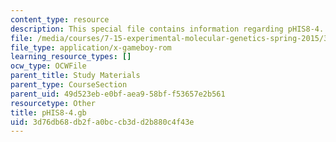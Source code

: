 ```yaml
---
content_type: resource
description: This special file contains information regarding pHIS8-4.
file: /media/courses/7-15-experimental-molecular-genetics-spring-2015/3d76db68db2fa0bccb3dd2b880c4f43e_pHIS8-4.gb
file_type: application/x-gameboy-rom
learning_resource_types: []
ocw_type: OCWFile
parent_title: Study Materials
parent_type: CourseSection
parent_uid: 49d523eb-e0bf-aea9-58bf-f53657e2b561
resourcetype: Other
title: pHIS8-4.gb
uid: 3d76db68-db2f-a0bc-cb3d-d2b880c4f43e
---
```

